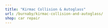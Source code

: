 ```yaml
---
title: "Kirmac Collision & Autoglass"
url: /burnaby/kirmac-collision-and-autoglass/
shop: car repair
---
```

